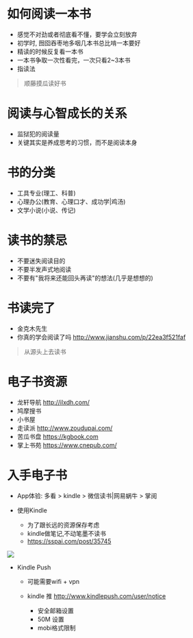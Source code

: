 # 如何阅读一本书

- 感觉不对劲或者彻底看不懂，要学会立刻放弃
- 初学时, 囫囵吞枣地多咽几本书总比啃一本要好
- 精读的时候反复看一本书
- 一本书争取一次性看完，一次只看2~3本书
- 指读法

> 顺藤摸瓜读好书

# 阅读与心智成长的关系

- 监狱犯的阅读量
- 关键其实是养成思考的习惯，而不是阅读本身

# 书的分类

- 工具专业(理工、科普)
- 心理办公(教育、心理口才、成功学|鸡汤)
- 文学小说(小说、传记)

# 读书的禁忌

- 不要迷失阅读目的
- 不要半发声式地阅读
- 不要有"我将来还能回头再读"的想法(几乎是想想的)

# 书读完了

- 金克木先生
- 你真的学会阅读了吗 <http://www.jianshu.com/p/22ea3f521faf>

> 从源头上去读书

# 电子书资源

- 龙轩导航 <http://ilxdh.com/>
- 鸠摩搜书
- 小书屋
- 走读派 <http://www.zoudupai.com/>
- 苦瓜书盘 <https://kgbook.com>
- 掌上书苑 <https://www.cnepub.com/>

# 入手电子书

- App体验: 多看 > kindle > 微信读书|网易蜗牛 > 掌阅

- 使用Kindle
    - 为了跟长远的资源保存考虑
    - kindle做笔记,不动笔墨不读书
    - <https://sspai.com/post/35745>

![](https://cdn.sspai.com/attachment/origin/2016/10/11/350413.png)

- Kindle Push

  - 可能需要wifi + vpn

  - kindle 推 <http://www.kindlepush.com/user/notice>
    - 安全邮箱设置
    - 50M 设置
    - mobi格式限制


